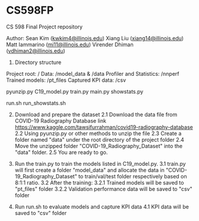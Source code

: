 # CS598FP
CS 598 Final Project repository

Author:
Sean Kim (kwkim4@illinois.edu)
Xiang Liu (xiang14@illinois.edu)
Matt Iammarino (mi11@illinois.edu)
Virender Dhiman (vdhiman2@illinois.edu)


1) Directory structure 

Project root: /
Data: /model_data & /data
Profiler and Statistics: /nnperf
Trained models: /pt_files
Captured KPI data: /csv

pyunzip.py
C19_model.py
train.py
main.py
showstats.py

run.sh
run_showstats.sh

2) Download and prepare the dataset
  2.1 Download the data file from COVID-19 Radiography Database link https://www.kaggle.com/tawsifurrahman/covid19-radiography-database
  2.2 Using pyunzip.py or other methods to unzip the file
  2.3 Create a folder named "data" under the root directory of the project folder
  2.4 Move the unzipped folder "COVID-19_Radiography_Dataset" into the "data" folder.
  2.5 You are ready to go.

3) Run the train.py to train the models listed in C19_model.py.
  3.1 train.py will first create a folder "model_data" and allocate the data in "COVID-19_Radiography_Dataset" to train/val/test folder respectively based on 8:1:1 ratio.
  3.2 After the training:
      3.2.1 Trained models will be saved to "pt_files" folder
      3.2.2 Validation performance data will be saved to "csv" folder

4) Run run.sh to evaluate models and capture KPI data
  4.1 KPI data will be saved to "csv" folder
